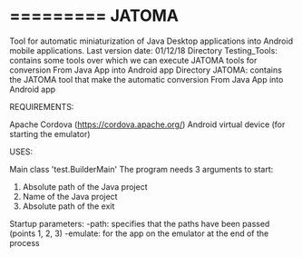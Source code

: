 =========
JATOMA
=========

Tool for automatic miniaturization of Java Desktop applications into Android mobile applications.
Last version date: 01/12/18
Directory Testing_Tools: contains some tools over which we can execute JATOMA tools for conversion From Java App into Android app
Directory JATOMA: contains the JATOMA tool that make the automatic conversion From Java App into Android app

REQUIREMENTS:

Apache Cordova (https://cordova.apache.org/)
Android virtual device (for starting the emulator)

USES:

Main class 'test.BuilderMain'
The program needs 3 arguments to start:
1. Absolute path of the Java project
2. Name of the Java project
3. Absolute path of the exit

Startup parameters:
-path: specifies that the paths have been passed (points 1, 2, 3)
-emulate: for the app on the emulator at the end of the process
